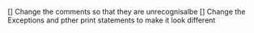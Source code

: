 [] Change the comments so that they are unrecognisalbe
[] Change the Exceptions and pther print statements to make it look different

